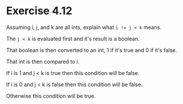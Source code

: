 Exercise 4.12
=============

Assuming i, j, and k are all ints, explain what `i != j < k` means.

The `j < k` is evaluated first and it's result is a boolean. 

That boolean is then converted to an int, 1 if it's true and 0 if it's false.

That int is then compared to i.

If i is 1 and j < k is true then this condition will be false.

If i is 0 and j < k is false then this condition will be false.

Otherwise this condition will be true.

